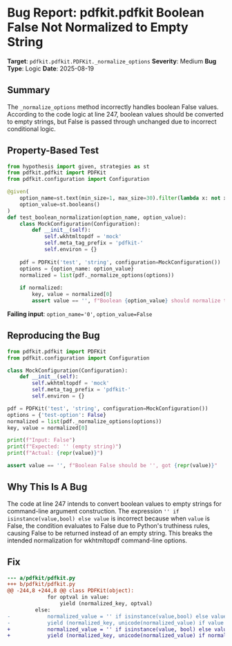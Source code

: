 # Bug Report: pdfkit.pdfkit Boolean False Not Normalized to Empty String

**Target**: `pdfkit.pdfkit.PDFKit._normalize_options`
**Severity**: Medium
**Bug Type**: Logic
**Date**: 2025-08-19

## Summary

The `_normalize_options` method incorrectly handles boolean False values. According to the code logic at line 247, boolean values should be converted to empty strings, but False is passed through unchanged due to incorrect conditional logic.

## Property-Based Test

```python
from hypothesis import given, strategies as st
from pdfkit.pdfkit import PDFKit
from pdfkit.configuration import Configuration

@given(
    option_name=st.text(min_size=1, max_size=30).filter(lambda x: not x.startswith('-')),
    option_value=st.booleans()
)
def test_boolean_normalization(option_name, option_value):
    class MockConfiguration(Configuration):
        def __init__(self):
            self.wkhtmltopdf = 'mock'
            self.meta_tag_prefix = 'pdfkit-'
            self.environ = {}
    
    pdf = PDFKit('test', 'string', configuration=MockConfiguration())
    options = {option_name: option_value}
    normalized = list(pdf._normalize_options(options))
    
    if normalized:
        key, value = normalized[0]
        assert value == '', f"Boolean {option_value} should normalize to empty string, got {repr(value)}"
```

**Failing input**: `option_name='0'`, `option_value=False`

## Reproducing the Bug

```python
from pdfkit.pdfkit import PDFKit
from pdfkit.configuration import Configuration

class MockConfiguration(Configuration):
    def __init__(self):
        self.wkhtmltopdf = 'mock'
        self.meta_tag_prefix = 'pdfkit-'
        self.environ = {}

pdf = PDFKit('test', 'string', configuration=MockConfiguration())
options = {'test-option': False}
normalized = list(pdf._normalize_options(options))
key, value = normalized[0]

print(f"Input: False")
print(f"Expected: '' (empty string)")
print(f"Actual: {repr(value)}")

assert value == '', f"Boolean False should be '', got {repr(value)}"
```

## Why This Is A Bug

The code at line 247 intends to convert boolean values to empty strings for command-line argument construction. The expression `'' if isinstance(value,bool) else value` is incorrect because when `value` is False, the condition evaluates to False due to Python's truthiness rules, causing False to be returned instead of an empty string. This breaks the intended normalization for wkhtmltopdf command-line options.

## Fix

```diff
--- a/pdfkit/pdfkit.py
+++ b/pdfkit/pdfkit.py
@@ -244,8 +244,8 @@ class PDFKit(object):
             for optval in value:
                 yield (normalized_key, optval)
         else:
-            normalized_value = '' if isinstance(value,bool) else value
-            yield (normalized_key, unicode(normalized_value) if value else value)
+            normalized_value = '' if isinstance(value, bool) else value
+            yield (normalized_key, unicode(normalized_value) if normalized_value else normalized_value)
```